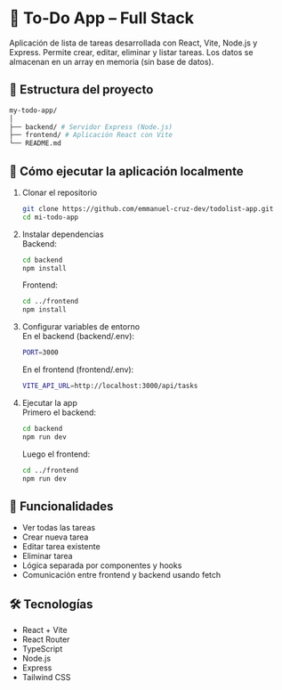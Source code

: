 # 📝 To-Do App – Full Stack

Aplicación de lista de tareas desarrollada con React, Vite, Node.js y Express.
Permite crear, editar, eliminar y listar tareas. Los datos se almacenan en un array en memoria (sin base de datos).

## 📁 Estructura del proyecto
   ```bash
   my-todo-app/
   │
   ├── backend/ # Servidor Express (Node.js)
   ├── frontend/ # Aplicación React con Vite
   └── README.md
   ```

## 🚀 Cómo ejecutar la aplicación localmente

1. Clonar el repositorio

   ```bash
   git clone https://github.com/emmanuel-cruz-dev/todolist-app.git
   cd mi-todo-app
   ```

2. Instalar dependencias  
   Backend:
   ```bash
   cd backend
   npm install
   ```

   Frontend:
   ```bash
   cd ../frontend
   npm install
   ```

3. Configurar variables de entorno  
   En el backend (backend/.env):
   ```bash
   PORT=3000
   ```
   En el frontend (frontend/.env):
   ```bash
   VITE_API_URL=http://localhost:3000/api/tasks
   ```

4. Ejecutar la app  
   Primero el backend:
   ```bash
   cd backend
   npm run dev
   ```
   Luego el frontend:
   ```bash
   cd ../frontend
   npm run dev
   ```

## 📌 Funcionalidades  
- Ver todas las tareas  
- Crear nueva tarea  
- Editar tarea existente  
- Eliminar tarea  
- Lógica separada por componentes y hooks  
- Comunicación entre frontend y backend usando fetch

## 🛠️ Tecnologías  
- React + Vite
- React Router
- TypeScript
- Node.js
- Express
- Tailwind CSS
